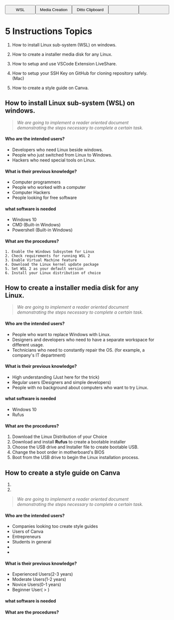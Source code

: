 <div style="display:flex; justify-content: space-between;">
<a href="/WSL"><button style="width:100px; height:30px;">WSL</button></a>
<a href="/Linux"><button style="width:120px; height:30px;">Media Creation</button></a>
<a href="/Ditto"><button style="width:120px; height:30px;">Ditto Clipboard</button></a>
<a><button style="width:100px; height:30px;"></button></a>
<a><button style="width:100px; height:30px;"></button></a>
</div>

# **5 Instructions Topics**

1) How to install Linux sub-system (WSL) on windows.  

2) How to create a installer media disk for any Linux.

3) How to setup and use VSCode Extension LiveShare.

4) How to setup your SSH Key on GitHub for cloning repository safely. (Mac)

5) How to create a style guide on Canva.


## How to install Linux sub-system (WSL) on windows. 

> _We are going to implement a reader oriented document demonstrating the steps necessary to complete a certain task._ 

#### Who are the intended users?

- Developers who need Linux beside windows.
- People who just switched from Linux to Windows.
- Hackers who need special tools on Linux.

#### What is their previous knowledge?

- Computer programmers
- People who worked with a computer
- Computer Hackers
- People looking for free software

#### what software is needed

- Windows 10
- CMD (Built-in Windows)
- Powershell (Built-in Windows)


#### What are the procedures?

    1. Enable the Windows Subsystem for Linux
    2. Check requirements for running WSL 2
    3. Enable Virtual Machine feature
    4. Download the Linux kernel update package
    5. Set WSL 2 as your default version
    6. Install your Linux distribution of choice


## How to create a installer media disk for any Linux.

> _We are going to implement a reader oriented document demonstrating the steps necessary to complete a certain task._ 

#### Who are the intended users?

- People who want to replace Windows with Linux.
- Designers and developers who need to have a separate workspace for different usage.
- Technicians who need to constantly repair the OS. (for example, a company's IT department)

#### What is their previous knowledge?

- High understanding (Just here for the trick)
- Regular users (Designers and simple developers)
- People with no background about computers who want to try Linux.

#### what software is needed

- Windows 10
- Rufus


#### What are the procedures?

1. Download the Linux Distribution of your Choice
2. Download and install __Rufus__ to create a bootable installer
3. Choose the USB drive and Installer file to create bootable USB. 
4. Change the boot order in motherboard's BIOS
5. Boot from the USB drive to begin the Linux installation process.



## How to create a style guide on Canva

1.
2. 

> _We are going to implement a reader oriented document demonstrating the steps necessary to complete a certain task._ 


#### Who are the intended users?

- Companies looking too create style guides
- Users of Canva
- Entrepreneurs
- Students in general
- 
- 
#### What is their previous knowledge?

- Experienced Users(2-3 years)
- Moderate Users(1-2 years)
- Novice Users(0-1 years)
- Beginner User( > )
#### what software is needed

#### What are the procedures?
